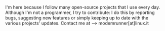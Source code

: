 I'm here because I follow many open-source projects that I use every day. Although I'm not a programmer, I try to contribute:
I do this by reporting bugs, suggesting new features or simply keeping up to date with the various projects' updates.
Contact me at --> modemrunner[at]linux.it
<!---
sdr-ath0/sdr-ath0 is a ✨ special ✨ repository because its `README.md` (this file) appears on your GitHub profile.
You can click the Preview link to take a look at your changes.
--->

